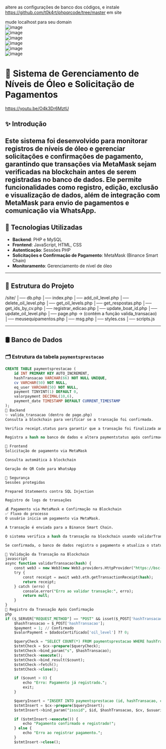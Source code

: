 altere as configurações de banco dos códigos, e instale https://github.com/t0k4rt/phpqrcode/tree/master em site

mude localhost para seu domain
<br>
![image](https://github.com/user-attachments/assets/7e9ae3f7-0562-42c1-adb5-0b9bfac30b56)
<br>
![image](https://github.com/user-attachments/assets/95cb9a18-50b6-4193-b002-4d9d105d014a)
<br>
![image](https://github.com/user-attachments/assets/08a221c8-11b5-47d1-be18-8131d7ea6b65)
<br>
![image](https://github.com/user-attachments/assets/10458bc7-3436-4dfe-a2da-1d6ada5a235c)
<br>
![image](https://github.com/user-attachments/assets/7709bc31-d72c-4337-ab64-ba702937d570)
<br>
![image](https://github.com/user-attachments/assets/d305976c-3954-46e3-99de-1d3b715d22a2)

# 📌 Sistema de Gerenciamento de Níveis de Óleo e Solicitação de Pagamentos  
https://youtu.be/O4k3Dr6MztU
## ✨ Introdução  
Este sistema foi desenvolvido para monitorar registros de níveis de óleo e gerenciar solicitações e confirmações de pagamento, garantindo que transações via MetaMask sejam verificadas na blockchain antes de serem registradas no banco de dados. Ele permite funcionalidades como registro, edição, exclusão e visualização de dados, além de integração com MetaMask para envio de pagamentos e comunicação via WhatsApp.
---

## 🚀 Tecnologias Utilizadas  
- **Backend**: PHP e MySQL  
- **Frontend**: JavaScript, HTML, CSS  
- **Autenticação**: Sessões PHP  
- **Solicitações e Confirmação de Pagamento**: MetaMask (Binance Smart Chain)  
- **Monitoramento**: Gerenciamento de nível de óleo  

---

## 📂 Estrutura do Projeto  
/site/ │── db.php │── index.php │── add_oil_level.php │── delete_oil_level.php │── get_oil_levels.php │── get_respostas.php │── get_ids_by_cv.php │── registrar_edicao.php │── update_boat_id.php │── update_oil_level.php │── page.php → (contém a função valida_transacao) │── meusequipamentos.php │── msg.php │── styles.css │── scripts.js


---

## 🛢 Banco de Dados  
### 🗂 Estrutura da tabela `paymentsprestacao`  
```sql
CREATE TABLE paymentsprestacao (
    id INT PRIMARY KEY AUTO_INCREMENT,
    hashTransacao VARCHAR(66) NOT NULL UNIQUE,
    cv VARCHAR(50) NOT NULL,
    eq_user VARCHAR(50) NOT NULL,
    payment TINYINT(1) DEFAULT 0, 
    valorpayment DECIMAL(10,6),
    payment_date TIMESTAMP DEFAULT CURRENT_TIMESTAMP
);
🔧 Backend
✨ valida_transacao (dentro de page.php)
Consulta a blockchain para verificar se a transação foi confirmada.

Verifica receipt.status para garantir que a transação foi finalizada antes de registrar.

Registra a hash no banco de dados e altera paymentstatus após confirmação.

🎨 Frontend
Solicitação de pagamento via MetaMask

Consulta automática à blockchain

Geração de QR Code para WhatsApp

🔐 Segurança
Sessões protegidas

Prepared Statements contra SQL Injection

Registro de logs de transações

💰 Pagamento via MetaMask e Confirmação na Blockchain
✅ Fluxo do processo
O usuário inicia um pagamento via MetaMask.

A transação é enviada para a Binance Smart Chain.

O sistema verifica a hash da transação na blockchain usando validarTransacao().

Se confirmada, o banco de dados registra o pagamento e atualiza o status.

🔎 Validação da Transação na Blockchain
javascript
async function validarTransacao(hash) {
    const web3 = new Web3(new Web3.providers.HttpProvider("https://bsc-dataseed.binance.org/"));
    try {
        const receipt = await web3.eth.getTransactionReceipt(hash);
        return receipt;
    } catch (erro) {
        console.error("Erro ao validar transação:", erro);
        return null;
    }
}
📝 Registro da Transação Após Confirmação
php
if ($_SERVER["REQUEST_METHOD"] == "POST" && isset($_POST['hashTransacao'])) {
    $hashTransacao = $_POST['hashTransacao'];
    $payment = 1; // Confirmado
    $valorPayment = $dadosCertificado['oil_level'] ?? 0;

    $queryCheck = "SELECT COUNT(*) FROM paymentsprestacao WHERE hashTransacao = ?";
    $stmtCheck = $cx->prepare($queryCheck);
    $stmtCheck->bind_param("s", $hashTransacao);
    $stmtCheck->execute();
    $stmtCheck->bind_result($count);
    $stmtCheck->fetch();
    $stmtCheck->close();

    if ($count > 0) {
        echo "Erro: Pagamento já registrado.";
        exit;
    }

    $queryInsert = "INSERT INTO paymentsprestacao (id, hashTransacao, cv, eq_user, payment, valorpayment) VALUES (?, ?, ?, ?, ?, ?)";
    $stmtInsert = $cx->prepare($queryInsert);
    $stmtInsert->bind_param("isssid", $id, $hashTransacao, $cv, $usuario, $payment, $valorPayment);

    if ($stmtInsert->execute()) {
        echo "Pagamento confirmado e registrado!";
    } else {
        echo "Erro ao registrar pagamento.";
    }
    $stmtInsert->close();
